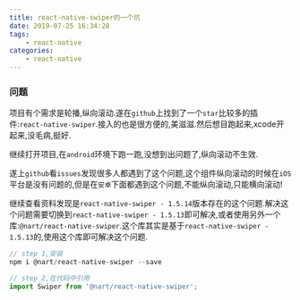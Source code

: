 ```yaml
---
title: react-native-swiper的一个坑
date: 2019-07-25 16:34:28
tags:
    - react-native
categories:
    - react-native
---
```

### 问题
项目有个需求是轮播,纵向滚动.遂在`github`上找到了一个`star`比较多的插件:`react-native-swiper`.接入的也是很方便的,美滋滋.然后想目跑起来,xcode开起来,没毛病,挺好.

 继续打开项目,在`android`环境下跑一跑,没想到出问题了,纵向滚动不生效.

 遂上`github`看`issues`发现很多人都遇到了这个问题,这个组件纵向滚动的时候在`iOS`平台是没有问题的,但是在`安卓`下面都遇到这个问题,不能纵向滚动,只能横向滚动!

继续查看资料发现是`react-native-swiper - 1.5.14`版本存在的这个问题.解决这个问题需要切换到`react-native-swiper - 1.5.13`即可解决,或者使用另外一个库:`@nart/react-native-swiper`.这个库其实是基于`react-native-swiper - 1.5.13`的,使用这个库即可解决这个问题.

```javascript
// step 1,安装
npm i @nart/react-native-swiper --save

// step 2,在代码中引用
import Swiper from '@nart/react-native-swiper';
```
<link rel="stylesheet" href="https://unpkg.com/gitalk/dist/gitalk.css">
<script src="https://unpkg.com/gitalk@latest/dist/gitalk.min.js"></script> 

<div id="gitalk-container"></div>     
<script type="text/javascript">
    var gitalk = new Gitalk({
    // gitalk的主要参数
      clientID: `e4890482436f9cd96039`,
      clientSecret: `0425bf39d0c5cdedf4ae60a72fbd7a3d58d7d99e`,
      repo: `codeCheeseIssues`,
      owner: 'wawsc5354524',
      admin: ['wawsc5354524'],
      id: 'react-native-r21g',
        });
      gitalk.render('gitalk-container');
</script>
